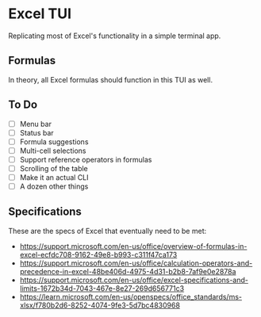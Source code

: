 # Excel TUI

Replicating most of Excel's functionality in a simple terminal app.

## Formulas

In theory, all Excel formulas should function in this TUI as well.

## To Do

- [ ] Menu bar
- [ ] Status bar
- [ ] Formula suggestions
- [ ] Multi-cell selections
- [ ] Support reference operators in formulas
- [ ] Scrolling of the table
- [ ] Make it an actual CLI
- [ ] A dozen other things

## Specifications

These are the specs of Excel that eventually need to be met:
- https://support.microsoft.com/en-us/office/overview-of-formulas-in-excel-ecfdc708-9162-49e8-b993-c311f47ca173
- https://support.microsoft.com/en-us/office/calculation-operators-and-precedence-in-excel-48be406d-4975-4d31-b2b8-7af9e0e2878a
- https://support.microsoft.com/en-us/office/excel-specifications-and-limits-1672b34d-7043-467e-8e27-269d656771c3
- https://learn.microsoft.com/en-us/openspecs/office_standards/ms-xlsx/f780b2d6-8252-4074-9fe3-5d7bc4830968

